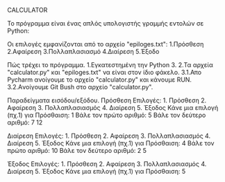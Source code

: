 CALCULATOR 

Το πρόγραμμα είναι ένας απλός υπολογιστής γραμμής εντολών σε Python:

Οι επιλογές εμφανίζονται από το αρχείο "epiloges.txt":
  1.Πρόσθεση
  2.Αφαίρεση
  3.Πολλαπλασιασμό
  4.Διαίρεση
  5.Έξοδο

Πώς τρέχει το πρόγραμμα.
  1.Εγκατεστημένη την Python 3.
  2.Τα αρχεία "calculator.py" και "epiloges.txt" να είναι στον ίδιο φάκελο.
  3.1.Απο Pycharm ανοίγουμε το αρχείο "calculator.py" και κάνουμε RUN.
  3.2.Aνοίγουμε Git Bush στο αρχείο "calculator.py".

Παραδείγματα εισόδου/εξόδου.
 Πρόσθεση
  Επιλογές:
    1. Πρόσθεση
    2. Αφαίρεση
    3. Πολλαπλασιασμός
    4. Διαίρεση
    5. Έξοδος
    Κάνε μια επιλογή (πχ.1) για Πρόσθαιση: 1
    Βάλε τον πρώτο αριθμό: 5
    Βάλε τον δεύτερο αριθμό: 7
    12
      
  Διαίρεση 
   Επιλογές:
    1. Πρόσθεση
    2. Αφαίρεση
    3. Πολλαπλασιασμός
    4. Διαίρεση
    5. Έξοδος
    Κάνε μια επιλογή (πχ.1) για Πρόσθαιση: 4
    Βάλε τον πρώτο αριθμό: 10
    Βάλε τον δεύτερο αριθμό: 2
    5
    
  Έξοδος
    Επιλογές:
      1. Πρόσθεση
      2. Αφαίρεση
      3. Πολλαπλασιασμός
      4. Διαίρεση
      5. Έξοδος
      Κάνε μια επιλογή (πχ.1) για Πρόσθαιση: 5
      

